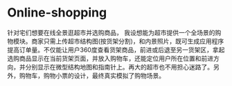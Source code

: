 # Online-shopping
针对宅们想要在线全景逛超市并选购商品， 我设想能为超市提供一个全场景的购物模块。商家只需上传超市结构图(按货架分割)，和内景照片，既可生成应用程序提高订单量。不仅能让用户360度查看货架商品，前进或后退至另一货架区，拿起选购商品显示在当前货架页面，并放入购物车，还能定位用户所在位置和前进方向，并分别显示在微型结构地图和指南针上。再大的超市也不用担心迷路了。另外，购物车，购物小票的设计，最终真实模拟了购物场景。

